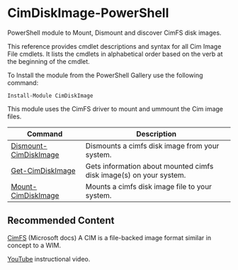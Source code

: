 # CimDiskImage-PowerShell

PowerShell module to Mount, Dismount and discover CimFS disk images.

This reference provides cmdlet descriptions and syntax for all Cim Image File cmdlets. It lists the cmdlets in alphabetical order based on the verb at the beginning of the cmdlet.

To Install the module from the PowerShell Gallery use the following command:

```
Install-Module CimDiskImage
```

This module uses the CimFS driver to mount and ummount the Cim image files.

| Command      | Description |
| ----------- | ----------- |
| [Dismount-CimDiskImage](https://github.com/JimMoyle/CimDiskImage-PowerShell/blob/main/Help/DisMount-CimDiskImage.md)      | Dismounts a cimfs disk image from your system.       |
| [Get-CimDiskImage](https://github.com/JimMoyle/CimDiskImage-PowerShell/blob/main/Help/Get-CimDiskImage.md)   | Gets information about mounted cimfs disk image(s) on your system.       |
| [Mount-CimDiskImage](https://github.com/JimMoyle/CimDiskImage-PowerShell/blob/main/Help/Mount-CimDiskImage.md)   | Mounts a cimfs disk image file to your system.       |

## Recommended Content
[CimFS](https://docs.microsoft.com/windows/win32/api/_cimfs/) (Microsoft docs)
A CIM is a file-backed image format similar in concept to a WIM.

[YouTube](https://youtu.be/nfFNODPIntE) instructional video.
